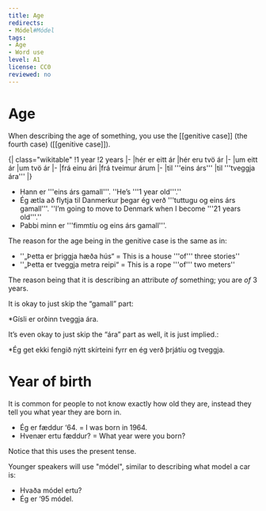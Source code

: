 ```yaml
---
title: Age
redirects:
- Módel#Módel
tags:
- Age
- Word use
level: A1
license: CC0
reviewed: no
---
```


# Age

When describing the age of something, you use the [[genitive case]] (the fourth case) ([[genitive case]]).

{| class="wikitable"
!1 year
!2 years
|-
|hér er eitt ár
|hér eru tvö ár
|-
|um eitt ár
|um tvö ár
|-
|frá einu ári
|frá tveimur árum
|-
|til '''eins árs'''
|til '''tveggja ára'''
|}

* Hann er '''eins árs gamall'''. ''He’s '''1 year old'''.''
* Ég ætla að flytja til Danmerkur þegar ég verð '''tuttugu og eins árs gamall'''. ''I’m going to move to Denmark when I become '''21 years old'''.''
* Pabbi minn er '''fimmtíu og eins árs gamall'''.

The reason for the age being in the genitive case is the same as in:

* ''„Þetta er þriggja hæða hús“ = This is a house '''of''' three stories''
* ''„Þetta er tveggja metra reipi“ = This is a rope '''of''' two meters''

The reason being that it is describing an attribute *of* something; you are *of* 3 years.

It is okay to just skip the “gamall” part:

*Gísli er orðinn tveggja ára.

It’s even okay to just skip the “ára” part as well, it is just implied.:

*Ég get ekki fengið nýtt skírteini fyrr en ég verð þrjátíu og tveggja.

# Year of birth

It is common for people to not know exactly how old they are, instead they tell you what year they are born in.

* Ég er fæddur ‘64. = I was born in 1964.
* Hvenær ertu fæddur? = What year were you born?

Notice that this uses the present tense.

Younger speakers will use "módel", similar to describing what model a car is:

* Hvaða módel ertu?
* Ég er ‘95 módel.
